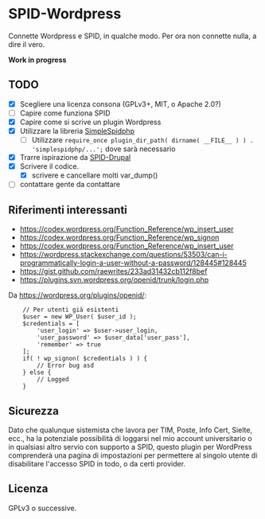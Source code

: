 # SPID-Wordpress
Connette Wordpress e SPID, in qualche modo. Per ora non connette nulla, a dire il vero.

**Work in progress**

## TODO
- [X] Scegliere una licenza consona (GPLv3+, MIT, o Apache 2.0?)
- [ ] Capire come funziona SPID
- [X] Capire come si scrive un plugin Wordpress
- [X] Utilizzare la libreria [SimpleSpidphp](https://github.com/dev4pa/simplespidphp)
    - [ ] Utilizzare `require_once plugin_dir_path( dirname( __FILE__ ) ) . 'simplespidphp/...';` dove sarà necessario
- [X] Trarre ispirazione da [SPID-Drupal](https://github.com/dev4pa/spid-drupal)
- [X] Scrivere il codice.
    - [X] scrivere e cancellare molti var_dump()
- [ ] contattare gente da contattare

## Riferimenti interessanti
* https://codex.wordpress.org/Function_Reference/wp_insert_user
* https://codex.wordpress.org/Function_Reference/wp_signon
* https://codex.wordpress.org/Function_Reference/wp_insert_user
* https://wordpress.stackexchange.com/questions/53503/can-i-programmatically-login-a-user-without-a-password/128445#128445
* https://gist.github.com/raewrites/233ad31432cb112f8bef
* https://plugins.svn.wordpress.org/openid/trunk/login.php

Da https://wordpress.org/plugins/openid/:
```
    // Per utenti già esistenti
    $user = new WP_User( $user_id );
    $credentials = [
        'user_login' => $user->user_login,
        'user_password' => $user_data['user_pass'],
        'remember' => true
    ];
    if( ! wp_signon( $credentials ) ) {
        // Error bug asd
    } else {
        // Logged
    }
````

## Sicurezza
Dato che qualunque sistemista che lavora per TIM, Poste, Info Cert, Sielte, ecc.,
ha la potenziale possibilità di loggarsi nel mio account universitario o in
qualsiasi altro servio con supporto a SPID, questo plugin per WordPress comprenderà
una pagina di impostazioni per permettere al singolo utente di disabilitare l'accesso
SPID in todo, o da certi provider.

## Licenza
GPLv3 o successive.
